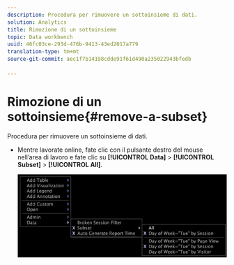 ```yaml
---
description: Procedura per rimuovere un sottoinsieme di dati.
solution: Analytics
title: Rimozione di un sottoinsieme
topic: Data workbench
uuid: 46fc03ce-293d-476b-9413-43ed2017a779
translation-type: tm+mt
source-git-commit: aec1f7b14198cdde91f61d490a235022943bfedb

---
```



# Rimozione di un sottoinsieme{#remove-a-subset}

Procedura per rimuovere un sottoinsieme di dati.

* Mentre lavorate online, fate clic con il pulsante destro del mouse nell’area di lavoro e fate clic su **[!UICONTROL Data]** > **[!UICONTROL Subset]** > **[!UICONTROL All]**.

   ![](assets/mnu_Subset_All.png)

